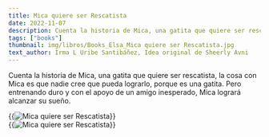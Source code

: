 ```yaml
---
title: Mica quiere ser Rescatista
date: 2022-11-07
description: Cuenta la historia de Mica, una gatita que quiere ser rescatista.
tags: ["books"]
thumbnail: img/libros/Books_Elsa_Mica quiere ser Rescatista.jpg
text_author: Irma L Uribe Santibáñez, Idea original de Sheerly Avni
---
```


Cuenta la historia de Mica, una gatita que quiere ser rescatista, la cosa con Mica es que nadie cree que pueda lograrlo, porque es una gatita. Pero entrenando duro y con el apoyo de un amigo inesperado, Mica logrará alcanzar su sueño.

{{<image class="rounded"  src="img/libros/Book_Mica_1.jpg" alt="Mica quiere ser Rescatista">}}
<br>
{{<image class="rounded"  src="img/libros/7_Book_Mica quiere ser Rescatista.jpg" alt="Mica quiere ser Rescatista">}}
